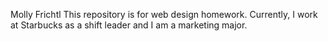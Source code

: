 Molly Frichtl
This repository is for web design homework.
Currently, I work at Starbucks as a shift leader and I am a marketing major.
